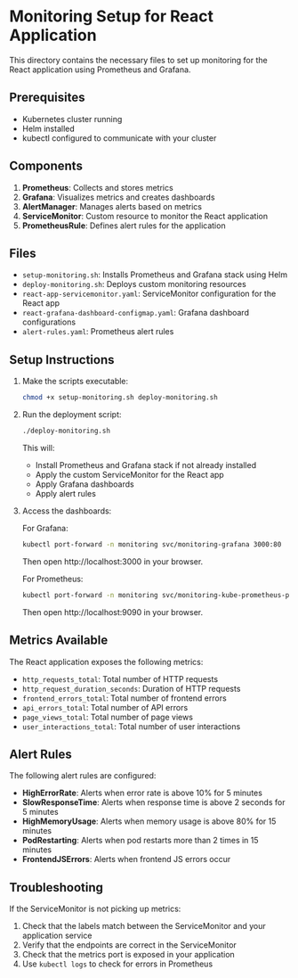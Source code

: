 # Monitoring Setup for React Application

This directory contains the necessary files to set up monitoring for the React application using Prometheus and Grafana.

## Prerequisites

- Kubernetes cluster running
- Helm installed
- kubectl configured to communicate with your cluster

## Components

1. **Prometheus**: Collects and stores metrics
2. **Grafana**: Visualizes metrics and creates dashboards
3. **AlertManager**: Manages alerts based on metrics
4. **ServiceMonitor**: Custom resource to monitor the React application
5. **PrometheusRule**: Defines alert rules for the application

## Files

- `setup-monitoring.sh`: Installs Prometheus and Grafana stack using Helm
- `deploy-monitoring.sh`: Deploys custom monitoring resources
- `react-app-servicemonitor.yaml`: ServiceMonitor configuration for the React app
- `react-grafana-dashboard-configmap.yaml`: Grafana dashboard configurations
- `alert-rules.yaml`: Prometheus alert rules

## Setup Instructions

1. Make the scripts executable:

   ```bash
   chmod +x setup-monitoring.sh deploy-monitoring.sh
   ```

2. Run the deployment script:

   ```bash
   ./deploy-monitoring.sh
   ```

   This will:
   - Install Prometheus and Grafana stack if not already installed
   - Apply the custom ServiceMonitor for the React app
   - Apply Grafana dashboards
   - Apply alert rules

3. Access the dashboards:

   For Grafana:
   ```bash
   kubectl port-forward -n monitoring svc/monitoring-grafana 3000:80
   ```
   Then open http://localhost:3000 in your browser.

   For Prometheus:
   ```bash
   kubectl port-forward -n monitoring svc/monitoring-kube-prometheus-prometheus 9090:9090
   ```
   Then open http://localhost:9090 in your browser.

## Metrics Available

The React application exposes the following metrics:

- `http_requests_total`: Total number of HTTP requests
- `http_request_duration_seconds`: Duration of HTTP requests
- `frontend_errors_total`: Total number of frontend errors
- `api_errors_total`: Total number of API errors
- `page_views_total`: Total number of page views
- `user_interactions_total`: Total number of user interactions

## Alert Rules

The following alert rules are configured:

- **HighErrorRate**: Alerts when error rate is above 10% for 5 minutes
- **SlowResponseTime**: Alerts when response time is above 2 seconds for 5 minutes
- **HighMemoryUsage**: Alerts when memory usage is above 80% for 15 minutes
- **PodRestarting**: Alerts when pod restarts more than 2 times in 15 minutes
- **FrontendJSErrors**: Alerts when frontend JS errors occur

## Troubleshooting

If the ServiceMonitor is not picking up metrics:

1. Check that the labels match between the ServiceMonitor and your application service
2. Verify that the endpoints are correct in the ServiceMonitor
3. Check that the metrics port is exposed in your application
4. Use `kubectl logs` to check for errors in Prometheus 